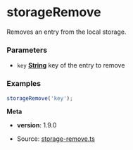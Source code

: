 <!-- Generated by documentation.js. Update this documentation by updating the source code. -->

# storageRemove

Removes an entry from the local storage.

### Parameters

*   `key` **[String][1]** key of the entry to remove

### Examples

```javascript
storageRemove('key');
```

**Meta**

*   **version**: 1.9.0

[1]: https://developer.mozilla.org/docs/Web/JavaScript/Reference/Global_Objects/String


* Source: [storage-remove.ts](https://github.com/iamdevlinph/common-utils-pkg/blob/main/src/storage-remove/storage-remove.ts#L12-L13)